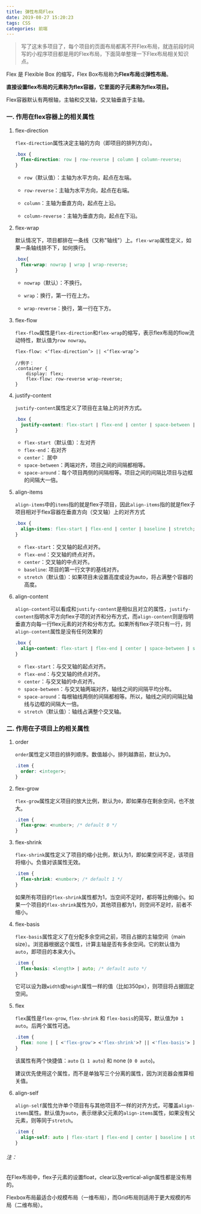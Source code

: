 ```yaml
---
title: 弹性布局Flex
date: 2019-08-27 15:20:23
tags: CSS
categories: 前端
---
```


> 写了这末多项目了，每个项目的页面布局都离不开Flex布局，就连前段时间写的小程序项目都是用的Flex布局，下面简单整理一下Flex布局相关知识点。

Flex 是 Flexible Box 的缩写，Flex Box布局称为**Flex布局**或**弹性布局**。

**直接设置flex布局的元素称为flex容器，它里面的子元素称为flex项目。**

Flex容器默认有两根轴，主轴和交叉轴，交叉轴垂直于主轴。

### 一. 作用在flex容器上的相关属性

1. flex-direction

   `flex-direction`属性决定主轴的方向（即项目的排列方向）。

   ```css
   .box {
     flex-direction: row | row-reverse | column | column-reverse;
   }
   ```

   - `row`（默认值）：主轴为水平方向，起点在左端。

   - `row-reverse`：主轴为水平方向，起点在右端。

   - `column`：主轴为垂直方向，起点在上沿。

   - `column-reverse`：主轴为垂直方向，起点在下沿。

     

2. flex-wrap

   默认情况下，项目都排在一条线（又称"轴线"）上。`flex-wrap`属性定义，如果一条轴线排不下，如何换行。

   ```css
   .box{
     flex-wrap: nowrap | wrap | wrap-reverse;
   }
   ```

   - `nowrap`（默认）：不换行。

   - `wrap`：换行，第一行在上方。

   - `wrap-reverse`：换行，第一行在下方。

     

3. flex-flow

   `flex-flow`属性是`flex-direction`和`flex-wrap`的缩写，表示flex布局的flow流动特性，默认值为`row nowrap`。

   ```
   flex-flow: <‘flex-direction’> || <‘flex-wrap’>
   
   //例子：
   .container {
       display: flex;
       flex-flow: row-reverse wrap-reverse;
   }
   ```

4. justify-content 

   `justify-content`属性定义了项目在主轴上的对齐方式。

   ```css
   .box {
     justify-content: flex-start | flex-end | center | space-between | space-around;
   }
   ```

   - `flex-start`（默认值）：左对齐
   - `flex-end`：右对齐
   - `center`： 居中
   - `space-between`：两端对齐，项目之间的间隔都相等。
   - `space-around`：每个项目两侧的间隔相等。项目之间的间隔比项目与边框的间隔大一倍。

5. align-items

   `align-items`中的`items`指的就是flex子项目，因此`align-items`指的就是flex子项目相对于flex容器在垂直方向（交叉轴）上的对齐方式

   ```css
   .box {
     align-items: flex-start | flex-end | center | baseline | stretch;
   }
   ```

   - `flex-start`：交叉轴的起点对齐。
   - `flex-end`：交叉轴的终点对齐。
   - `center`：交叉轴的中点对齐。
   - `baseline`: 项目的第一行文字的基线对齐。
   - `stretch`（默认值）：如果项目未设置高度或设为auto，将占满整个容器的高度。

6. align-content

   `align-content`可以看成和`justify-content`是相似且对立的属性，`justify-content`指明水平方向flex子项的对齐和分布方式，而`align-content`则是指明垂直方向每一行flex元素的对齐和分布方式。如果所有flex子项只有一行，则`align-content`属性是没有任何效果的

   ```css
   .box {
     align-content: flex-start | flex-end | center | space-between | space-around | stretch;
   }
   ```

   - `flex-start`：与交叉轴的起点对齐。
   - `flex-end`：与交叉轴的终点对齐。
   - `center`：与交叉轴的中点对齐。
   - `space-between`：与交叉轴两端对齐，轴线之间的间隔平均分布。
   - `space-around`：每根轴线两侧的间隔都相等。所以，轴线之间的间隔比轴线与边框的间隔大一倍。
   - `stretch`（默认值）：轴线占满整个交叉轴。

### 二. 作用在子项目上的相关属性

1. order

   `order`属性定义项目的排列顺序。数值越小，排列越靠前，默认为0。

   ```css
   .item {
     order: <integer>;
   }
   ```

2. flex-grow

   `flex-grow`属性定义项目的放大比例，默认为`0`，即如果存在剩余空间，也不放大。

   ```css
   .item {
     flex-grow: <number>; /* default 0 */
   }
   ```

3. flex-shrink

   `flex-shrink`属性定义了项目的缩小比例，默认为1，即如果空间不足，该项目将缩小。负值对该属性无效。

   ```css
   .item {
     flex-shrink: <number>; /* default 1 */
   }
   ```

   如果所有项目的`flex-shrink`属性都为1，当空间不足时，都将等比例缩小。如果一个项目的`flex-shrink`属性为0，其他项目都为1，则空间不足时，前者不缩小。

   

4. flex-basis

   `flex-basis`属性定义了在分配多余空间之前，项目占据的主轴空间（main size）。浏览器根据这个属性，计算主轴是否有多余空间。它的默认值为`auto`，即项目的本来大小。

   ```css
   .item {
     flex-basis: <length> | auto; /* default auto */
   }
   ```

   它可以设为跟`width`或`height`属性一样的值（比如350px），则项目将占据固定空间。

   

5. flex

   `flex`属性是`flex-grow`, `flex-shrink` 和 `flex-basis`的简写，默认值为`0 1 auto`。后两个属性可选。

   ```css
   .item {
     flex: none | [ <'flex-grow'> <'flex-shrink'>? || <'flex-basis'> ]
   }
   ```

   该属性有两个快捷值：`auto` (`1 1 auto`) 和 none (`0 0 auto`)。

   建议优先使用这个属性，而不是单独写三个分离的属性，因为浏览器会推算相关值。

   

6. align-self

   `align-self`属性允许单个项目有与其他项目不一样的对齐方式，可覆盖`align-items`属性。默认值为`auto`，表示继承父元素的`align-items`属性，如果没有父元素，则等同于`stretch`。

   ```css
   .item {
     align-self: auto | flex-start | flex-end | center | baseline | stretch;
   }
   ```

###### 注：

在Flex布局中，flex子元素的设置float，clear以及vertical-align属性都是没有用的。

Flexbox布局最适合小规模布局（一维布局），而Grid布局则适用于更大规模的布局（二维布局）。